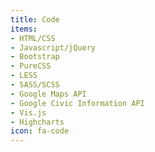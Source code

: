 ```yaml
---
title: Code
items:
- HTML/CSS
- Javascript/jQuery
- Bootstrap
- PureCSS
- LESS
- SASS/SCSS
- Google Maps API
- Google Civic Information API
- Vis.js
- Highcharts
icon: fa-code
---
```

